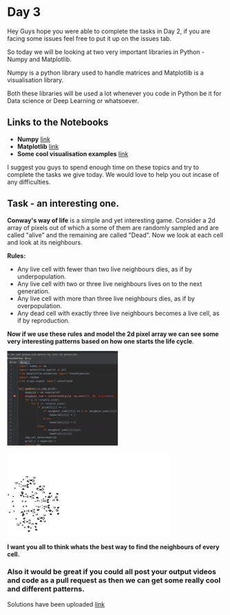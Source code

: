 # Day 3 

Hey Guys hope you were able to complete the tasks in Day 2, if you are facing some issues feel free to put it up on the issues tab.

So today we will be looking at two very important libraries in Python - Numpy and Matplotlib.

Numpy is a python library used to handle matrices and Matplotlib is a visualisation library.

Both these libraries will be used a lot whenever you code in Python be it for Data science or Deep Learning or whatsoever.

## Links to the Notebooks

- **Numpy** [link](NumPy.ipynb)
- **Matplotlib** [link](matplotlib.ipynb)
- **Some cool visualisation examples** [link](cool_vis.ipynb)

I suggest you guys to spend enough time on these topics and try to complete the tasks we give today. We would love to help you out incase of any difficulties.

## Task - an interesting one.

**Conway's way of life** is a simple and yet interesting game. Consider a 2d array of pixels out of which a some of them are randomly sampled and are called "alive" and the remaining are called "Dead". Now we look at each cell and look at its neighbours.

**Rules:**

- Any live cell with fewer than two live neighbours dies, as if by underpopulation.
- Any live cell with two or three live neighbours lives on to the next generation.
- Any live cell with more than three live neighbours dies, as if by overpopulation.
- Any dead cell with exactly three live neighbours becomes a live cell, as if by reproduction.

**Now if we use these rules and model the 2d pixel array we can see some very interesting patterns based on how one starts the life cycle**.

![conways-1](data/conways.gif)

![conways-2](data/conways-2.gif)

**I want you all to think whats the best way to find the neighbours of every cell.**

### Also it would be great if you could all post your output videos and code as a pull request as then we can get some really cool and different patterns.


Solutions have been uploaded [link](./task-solutions/)